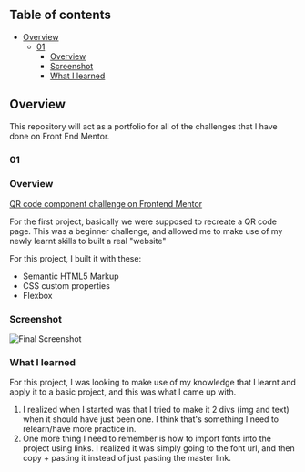 ## Table of contents

- [Overview](#overview)
  - [01](#01)
    - [Overview](#overview)
    - [Screenshot](#screenshot)
    - [What I learned](#what-i-learned)

## Overview
This repository will act as a portfolio for all of the challenges that I have done on Front End Mentor.

### 01 

### Overview

[QR code component challenge on Frontend Mentor](https://www.frontendmentor.io/challenges/qr-code-component-iux_sIO_H)

For the first project, basically we were supposed to recreate a QR code page. This was a beginner challenge, and allowed me to make use of my newly learnt skills to built a real "website"

For this project, I built it with these:

- Semantic HTML5 Markup
- CSS custom properties
- Flexbox

### Screenshot

![Final Screenshot](./images/final.png)

### What I learned

For this project, I was looking to make use of my knowledge that I learnt and apply it to a basic project, and this was what I came up with.

1. I realized when I started was that I tried to make it 2 divs (img and text) when it should have just been one. I think that's something I need to relearn/have more practice in. 
2. One more thing I need to remember is how to import fonts into the project using links. I realized it was simply going to the font url, and then copy + pasting it instead of just pasting the master link.